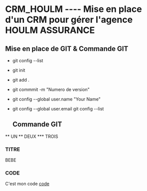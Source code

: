 # CRM_HOULM ----    Mise en place d'un CRM pour gérer l'agence HOULM ASSURANCE

## Mise en place de GIT & Commande GIT 

* git config --list  
* git init 
* git add . 
* git commmit -m "Numero de version"
* git config --global user.name "Your Name"
* git config --global user.email <your email address>
  git config --list
  
  
 
  ## Commande GIT 


** UN 
** DEUX 
*** TROIS

### TITRE
BEBE


### CODE 

C'est mon code [code](https://gist.github.com/mchakir19741/44234b12a2b38209ed8873261054fee3)
